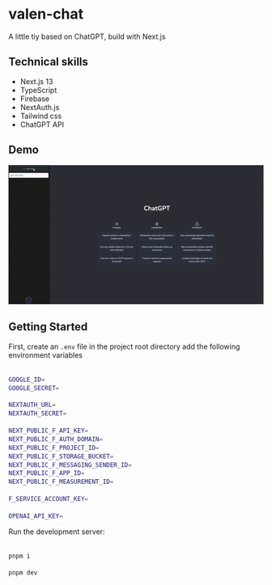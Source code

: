 # valen-chat

A little tiy based on ChatGPT, build with Next.js

## Technical skills

- Next.js 13
- TypeScript
- Firebase
- NextAuth.js
- Tailwind css
- ChatGPT API

## Demo

![](/demo.gif)


## Getting Started

First, create an `.env` file in the project root directory add the following environment variables

```sh

GOOGLE_ID=
GOOGLE_SECRET=

NEXTAUTH_URL=
NEXTAUTH_SECRET=

NEXT_PUBLIC_F_API_KEY=
NEXT_PUBLIC_F_AUTH_DOMAIN=
NEXT_PUBLIC_F_PROJECT_ID=
NEXT_PUBLIC_F_STORAGE_BUCKET=
NEXT_PUBLIC_F_MESSAGING_SENDER_ID=
NEXT_PUBLIC_F_APP_ID=
NEXT_PUBLIC_F_MEASUREMENT_ID=

F_SERVICE_ACCOUNT_KEY=

OPENAI_API_KEY=
```



Run the development server:

```sh

pnpm i

pnpm dev

```